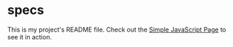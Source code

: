 # specs

This is my project's README file. Check out the [Simple JavaScript Page](./index.html) to see it in action.
